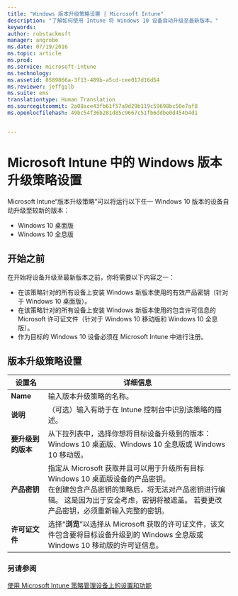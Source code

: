 ```yaml
---
title: "Windows 版本升级策略设置 | Microsoft Intune"
description: "了解如何使用 Intune 将 Windows 10 设备自动升级至最新版本。"
keywords: 
author: robstackmsft
manager: angrobe
ms.date: 07/19/2016
ms.topic: article
ms.prod: 
ms.service: microsoft-intune
ms.technology: 
ms.assetid: 8589866a-3f13-489b-a5cd-cee017d16d54
ms.reviewer: jeffgilb
ms.suite: ems
translationtype: Human Translation
ms.sourcegitcommit: 2a08ace43fb61f57a9d29b119c59698bc50e7af8
ms.openlocfilehash: 49bc54f36b281d85c9667c51fb6ddbe0d454b4d1


---
```


# Microsoft Intune 中的 Windows 版本升级策略设置
Microsoft Intune“版本升级策略”可以将运行以下任一 Windows 10 版本的设备自动升级至较新的版本：
* Windows 10 桌面版
* Windows 10 全息版

## 开始之前
在开始将设备升级至最新版本之前，你将需要以下内容之一：
* 在该策略针对的所有设备上安装 Windows 新版本使用的有效产品密钥（针对于 Windows 10 桌面版）。
* 在该策略针对的所有设备上安装 Windows 新版本使用的包含许可信息的 Microsoft 许可证文件（针对于 Windows 10 移动版和 Windows 10 全息版）。
* 作为目标的 Windows 10 设备必须在 Microsoft Intune 中进行注册。

## 版本升级策略设置

|设置名|详细信息|
|-|-|
|**Name**|输入版本升级策略的名称。|
|**说明**|（可选）输入有助于在 Intune 控制台中识别该策略的描述。
|**要升级到的版本**|从下拉列表中，选择你想将目标设备升级到的版本：Windows 10 桌面版、Windows 10 全息版或 Windows 10 移动版。
|**产品密钥**|指定从 Microsoft 获取并且可以用于升级所有目标 Windows 10 桌面版设备的产品密钥。<br>在创建包含产品密钥的策略后，将无法对产品密钥进行编辑。 这是因为出于安全考虑，密钥将被遮盖。 若要更改产品密钥，必须重新输入完整的密钥。
|**许可证文件**|选择“**浏览**”以选择从 Microsoft 获取的许可证文件，该文件包含要将目标设备升级到的 Windows 全息版或 Windows 10 移动版的许可证信息。

### 另请参阅
[使用 Microsoft Intune 策略管理设备上的设置和功能](manage-settings-and-features-on-your-devices-with-microsoft-intune-policies.md)



<!--HONumber=Jul16_HO4-->


